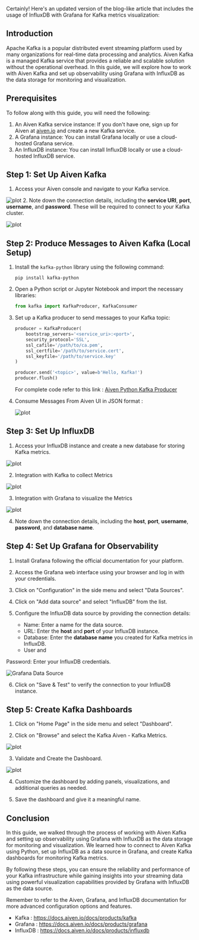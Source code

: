 Certainly! Here's an updated version of the blog-like article that includes the usage of InfluxDB with Grafana for Kafka metrics visualization:

## Introduction

Apache Kafka is a popular distributed event streaming platform used by many organizations for real-time data processing and analytics. Aiven Kafka is a managed Kafka service that provides a reliable and scalable solution without the operational overhead. In this guide, we will explore how to work with Aiven Kafka and set up observability using Grafana with InfluxDB as the data storage for monitoring and visualization.

## Prerequisites

To follow along with this guide, you will need the following:

1. An Aiven Kafka service instance: If you don't have one, sign up for Aiven at [aiven.io](https://aiven.io) and create a new Kafka service.
2. A Grafana instance: You can install Grafana locally or use a cloud-hosted Grafana service.
3. An InfluxDB instance: You can install InfluxDB locally or use a cloud-hosted InfluxDB service.

## Step 1: Set Up Aiven Kafka

1. Access your Aiven console and navigate to your Kafka service.

![plot](./images/kafkaservice_homepage.png)
2. Note down the connection details, including the **service URI**, **port**, **username**, and **password**. These will be required to connect to your Kafka cluster.

![plot](./images/download_certificates.png)

## Step 2: Produce Messages to Aiven Kafka (Local Setup) 

1. Install the `kafka-python` library using the following command:
   ```
   pip install kafka-python
   ```

2. Open a Python script or Jupyter Notebook and import the necessary libraries:
   ```python
   from kafka import KafkaProducer, KafkaConsumer
   ```

3. Set up a Kafka producer to send messages to your Kafka topic:
   ```python
   producer = KafkaProducer(
       bootstrap_servers='<service_uri>:<port>',
       security_protocol='SSL',
       ssl_cafile='/path/to/ca.pem',
       ssl_certfile='/path/to/service.cert',
       ssl_keyfile='/path/to/service.key'
   )

   producer.send('<topic>', value=b'Hello, Kafka!')
   producer.flush()
   ```
   For complete code refer to this link : [Aiven Python Kafka Producer](./kafka_producer_aiven.py)

4. Consume Messages From Aiven UI in JSON format :

   ![plot](./images/fetch_messages.png)

## Step 3: Set Up InfluxDB

1. Access your InfluxDB instance and create a new database for storing Kafka metrics.

![plot](./images/influxDBService_Running.png)

2. Integration with Kafka to collect Metrics 

![plot](./images/LogIntegration_InfluxDB.png)

3. Integration with Grafana to visualize the Metrics 

![plot](./images/LogIntegration_Grafana.png)

4. Note down the connection details, including the **host**, **port**, **username**, **password**, and **database name**. 

## Step 4: Set Up Grafana for Observability

1. Install Grafana following the official documentation for your platform.

2. Access the Grafana web interface using your browser and log in with your credentials.

3. Click on "Configuration" in the side menu and select "Data Sources".

4. Click on "Add data source" and select "InfluxDB" from the list.

5. Configure the InfluxDB data source by providing the connection details:
   - Name: Enter a name for the data source.
   - URL: Enter the **host** and **port** of your InfluxDB instance.
   - Database: Enter the **database name** you created for Kafka metrics in InfluxDB.
   - User and

 Password: Enter your InfluxDB credentials.

   ![Grafana Data Source](screenshots/grafana_influxdb_data_source.png)

6. Click on "Save & Test" to verify the connection to your InfluxDB instance.

## Step 5: Create Kafka Dashboards

1. Click on "Home Page" in the side menu and select "Dashboard".

2. Click on "Browse" and select the Kafka Aiven - Kafka Metrics.

![plot](./images/InfluxDB_Grafana_homepage.png)

3. Validate and Create the Dashboard. 

![plot](./images/InfluxDB_Grafana.png)

4. Customize the dashboard by adding panels, visualizations, and additional queries as needed.

5. Save the dashboard and give it a meaningful name.

## Conclusion

In this guide, we walked through the process of working with Aiven Kafka and setting up observability using Grafana with InfluxDB as the data storage for monitoring and visualization. We learned how to connect to Aiven Kafka using Python, set up InfluxDB as a data source in Grafana, and create Kafka dashboards for monitoring Kafka metrics.

By following these steps, you can ensure the reliability and performance of your Kafka infrastructure while gaining insights into your streaming data using powerful visualization capabilities provided by Grafana with InfluxDB as the data source.

Remember to refer to the Aiven, Grafana, and InfluxDB documentation for more advanced configuration options and features.

- Kafka : https://docs.aiven.io/docs/products/kafka 
- Grafana : https://docs.aiven.io/docs/products/grafana 
- InfluxDB : https://docs.aiven.io/docs/products/influxdb 
